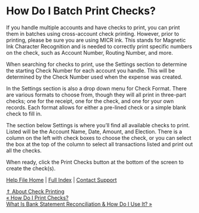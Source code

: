  How Do I Batch Print Checks?
==========

If you handle multiple accounts and have checks to print, you can print them in batches using cross-account check printing. However, prior to printing, please be sure you are using MICR ink. This stands for Magnetic Ink Character Recognition and is needed to correctly print specific numbers on the check, such as Account Number, Routing Number, and more.

When searching for checks to print, use the Settings section to determine the starting Check Number for each account you handle. This will be determined by the Check Number used when the expense was created.

In the Settings section is also a drop down menu for Check Format. There are various formats to choose from, though they will all print in three-part checks; one for the receipt, one for the check, and one for your own records. Each format allows for either a pre-lined check or a simple blank check to fill in.

The section below Settings is where you’ll find all available checks to print. Listed will be the Account Name, Date, Amount, and Election. There is a column on the left with check boxes to choose the check, or you can select the box at the top of the column to select all transactions listed and print out all the checks.

When ready, click the Print Checks button at the bottom of the screen to create the check(s).

[Help File Home](/help/) | [Full Index](/Help-File-Directory/) | [Contact Support](mailto:support@ISPolitical.com)

[⇑ About Check Printing](/About-Check-Printing)  
[« How Do I Print Checks?](/How-to-Print-Checks)  
[What Is Bank Statement Reconciliation & How Do I Use It? »](/What-Is-Bank-Statement-Reconciliation-How-Do-I-Use-It)